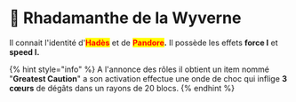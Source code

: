 # 👻 Rhadamanthe de la Wyverne

Il connait l'identité d'<mark style="color:red;">**Hadès**</mark> et de <mark style="color:red;">**Pandore**</mark>**.**                                                                                                Il possède les effets **force I** et **speed I.**

{% hint style="info" %}
A l'annonce des rôles il obtient un item nommé "**Greatest Caution**" a son activation effectue une onde de choc qui inflige **3 cœurs** de dégâts dans un rayons de 20 blocs.
{% endhint %}
